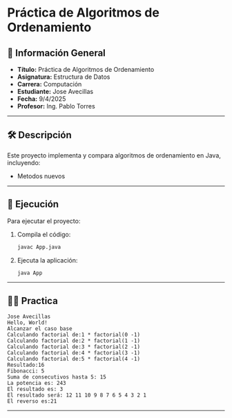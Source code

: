 # Práctica de Algoritmos de Ordenamiento

## 📌 Información General

- **Título:** Práctica de Algoritmos de Ordenamiento
- **Asignatura:** Estructura de Datos
- **Carrera:** Computación
- **Estudiante:** Jose Avecillas
- **Fecha:** 9/4/2025
- **Profesor:** Ing. Pablo Torres

---

## 🛠️ Descripción

Este proyecto implementa y compara algoritmos de ordenamiento en Java, incluyendo:
- Metodos nuevos 


---

## 🚀 Ejecución

Para ejecutar el proyecto:

1. Compila el código:
    ```bash
    javac App.java
    ```
2. Ejecuta la aplicación:
    ```bash
    java App
    ```

---

## 🧑‍💻 Practica 

```plaintext
Jose Avecillas
Hello, World!
Alcanzar el caso base
Calculando factorial de:1 * factorial(0 -1)
Calculando factorial de:2 * factorial(1 -1)
Calculando factorial de:3 * factorial(2 -1)
Calculando factorial de:4 * factorial(3 -1)
Calculando factorial de:5 * factorial(4 -1)
Resultado:16
Fibonacci: 5
Suma de consecutivos hasta 5: 15
La potencia es: 243
El resultado es: 3
El resultado será: 12 11 10 9 8 7 6 5 4 3 2 1
El reverso es:21

```

---

